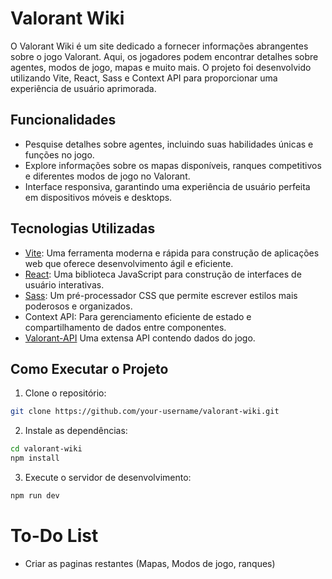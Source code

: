 # Valorant Wiki

O Valorant Wiki é um site dedicado a fornecer informações abrangentes sobre o jogo Valorant. Aqui, os jogadores podem encontrar detalhes sobre agentes, modos de jogo, mapas e muito mais. O projeto foi desenvolvido utilizando Vite, React, Sass e Context API para proporcionar uma experiência de usuário aprimorada.

## Funcionalidades

- Pesquise detalhes sobre agentes, incluindo suas habilidades únicas e funções no jogo.
- Explore informações sobre os mapas disponíveis, ranques competitivos e diferentes modos de jogo no Valorant.
- Interface responsiva, garantindo uma experiência de usuário perfeita em dispositivos móveis e desktops.

## Tecnologias Utilizadas

- [Vite](https://vitejs.dev/): Uma ferramenta moderna e rápida para construção de aplicações web que oferece desenvolvimento ágil e eficiente.
- [React](https://reactjs.org/): Uma biblioteca JavaScript para construção de interfaces de usuário interativas.
- [Sass](https://sass-lang.com/): Um pré-processador CSS que permite escrever estilos mais poderosos e organizados.
- Context API: Para gerenciamento eficiente de estado e compartilhamento de dados entre componentes.
- [Valorant-API](https://dash.valorant-api.com/) Uma extensa API contendo dados do jogo.

## Como Executar o Projeto

1. Clone o repositório:

```bash
git clone https://github.com/your-username/valorant-wiki.git
```

2. Instale as dependências:

```bash
cd valorant-wiki
npm install
```

3.  Execute o servidor de desenvolvimento:

```bash
npm run dev
```

# To-Do List

- Criar as paginas restantes (Mapas, Modos de jogo, ranques)